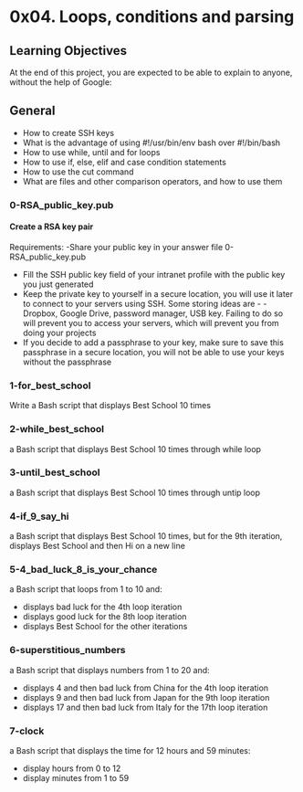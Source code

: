 # 0x04. Loops, conditions and parsing

## Learning Objectives

At the end of this project, you are expected to be able to explain to anyone, without the help of Google:

## General
  - How to create SSH keys
  - What is the advantage of using #!/usr/bin/env bash over #!/bin/bash
  - How to use while, until and for loops
  - How to use if, else, elif and case condition statements
  - How to use the cut command
  - What are files and other comparison operators, and how to use them

### 0-RSA_public_key.pub
#### Create a RSA key pair
Requirements:
  -Share your public key in your answer file 0-RSA_public_key.pub
  - Fill the SSH public key field of your intranet profile with the public key you just generated
  - Keep the private key to yourself in a secure location, you will use it later to connect to your servers using SSH. Some storing ideas are - - Dropbox, Google Drive, password manager, USB key. Failing to do so will prevent you to access your servers, which will prevent you from doing your projects
  - If you decide to add a passphrase to your key, make sure to save this passphrase in a secure location, you will not be able to use your keys without the passphrase

### 1-for_best_school
Write a Bash script that displays Best School 10 times

### 2-while_best_school
a Bash script that displays Best School 10 times through while loop

### 3-until_best_school
a Bash script that displays Best School 10 times through untip loop

### 4-if_9_say_hi
a Bash script that displays Best School 10 times, but for the 9th iteration, displays Best School and then Hi on a new line

### 5-4_bad_luck_8_is_your_chance
a Bash script that loops from 1 to 10 and:
  - displays bad luck for the 4th loop iteration
  - displays good luck for the 8th loop iteration
  - displays Best School for the other iterations

### 6-superstitious_numbers
a Bash script that displays numbers from 1 to 20 and:
  - displays 4 and then bad luck from China for the 4th loop iteration
  - displays 9 and then bad luck from Japan for the 9th loop iteration
  - displays 17 and then bad luck from Italy for the 17th loop iteration

### 7-clock
a Bash script that displays the time for 12 hours and 59 minutes:
  - display hours from 0 to 12
  - display minutes from 1 to 59
